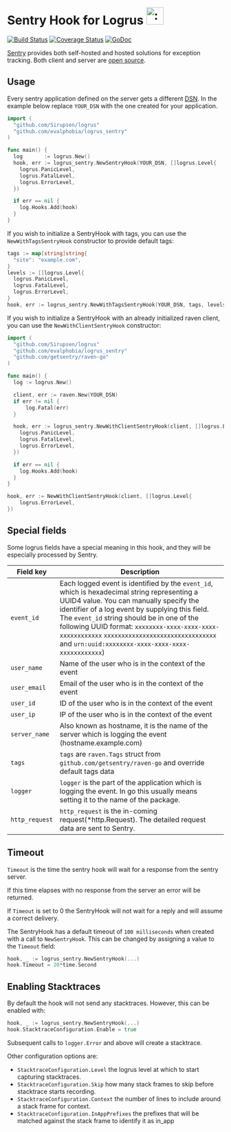 # Sentry Hook for Logrus <img src="http://i.imgur.com/hTeVwmJ.png" width="40" height="40" alt=":walrus:" class="emoji" title=":walrus:" />


[![Build Status](https://travis-ci.org/evalphobia/logrus_sentry.svg?branch=master)](https://travis-ci.org/evalphobia/logrus_sentry)  [![Coverage Status](https://coveralls.io/repos/evalphobia/logrus_sentry/badge.svg?branch=master&service=github)](https://coveralls.io/github/evalphobia/logrus_sentry?branch=master) [![GoDoc](https://godoc.org/github.com/evalphobia/logrus_sentry?status.svg)](https://godoc.org/github.com/evalphobia/logrus_sentry)

[Sentry](https://getsentry.com) provides both self-hosted and hosted
solutions for exception tracking.
Both client and server are
[open source](https://github.com/getsentry/sentry).

## Usage

Every sentry application defined on the server gets a different
[DSN](https://www.getsentry.com/docs/). In the example below replace
`YOUR_DSN` with the one created for your application.

```go
import (
  "github.com/Sirupsen/logrus"
  "github.com/evalphobia/logrus_sentry"
)

func main() {
  log       := logrus.New()
  hook, err := logrus_sentry.NewSentryHook(YOUR_DSN, []logrus.Level{
    logrus.PanicLevel,
    logrus.FatalLevel,
    logrus.ErrorLevel,
  })

  if err == nil {
    log.Hooks.Add(hook)
  }
}
```

If you wish to initialize a SentryHook with tags, you can use the `NewWithTagsSentryHook` constructor to provide default tags:

```go
tags := map[string]string{
  "site": "example.com",
}
levels := []logrus.Level{
  logrus.PanicLevel,
  logrus.FatalLevel,
  logrus.ErrorLevel,
}
hook, err := logrus_sentry.NewWithTagsSentryHook(YOUR_DSN, tags, levels)

```

If you wish to initialize a SentryHook with an already initialized raven client, you can use
the `NewWithClientSentryHook` constructor:

```go
import (
  "github.com/Sirupsen/logrus"
  "github.com/evalphobia/logrus_sentry"
  "github.com/getsentry/raven-go"
)

func main() {
  log := logrus.New()

  client, err := raven.New(YOUR_DSN)
  if err != nil {
      log.Fatal(err)
  }

  hook, err := logrus_sentry.NewWithClientSentryHook(client, []logrus.Level{
    logrus.PanicLevel,
    logrus.FatalLevel,
    logrus.ErrorLevel,
  })

  if err == nil {
    log.Hooks.Add(hook)
  }
}

hook, err := NewWithClientSentryHook(client, []logrus.Level{
	logrus.ErrorLevel,
})
```

## Special fields

Some logrus fields have a special meaning in this hook, and they will be especially processed by Sentry.


| Field key  | Description |
| ------------- | ------------- |
| `event_id`  | Each logged event is identified by the `event_id`, which is hexadecimal string representing a UUID4 value. You can manually specify the identifier of a log event by supplying this field.  The `event_id` string should be in one of the following UUID format: `xxxxxxxx-xxxx-xxxx-xxxx-xxxxxxxxxxxx` `xxxxxxxxxxxxxxxxxxxxxxxxxxxxxxxx` and `urn:uuid:xxxxxxxx-xxxx-xxxx-xxxx-xxxxxxxxxxxx`)|
| `user_name`  | Name of the user who is in the context of the event  |
| `user_email`  | Email of the user who is in the context of the event |
| `user_id`  | ID of the user who is in the context of the event |
| `user_ip`  | IP of the user who is in the context of the event |
| `server_name`  | Also known as hostname, it is the name of the server which is logging the event (hostname.example.com)  |
| `tags`  | `tags` are `raven.Tags` struct from `github.com/getsentry/raven-go` and override default tags data |
| `logger`  | `logger` is the part of the application which is logging the event. In go this usually means setting it to the name of the package. |
| `http_request`  | `http_request` is the in-coming request(*http.Request). The detailed request data are sent to Sentry. |



## Timeout

`Timeout` is the time the sentry hook will wait for a response
from the sentry server.

If this time elapses with no response from
the server an error will be returned.

If `Timeout` is set to 0 the SentryHook will not wait for a reply
and will assume a correct delivery.

The SentryHook has a default timeout of `100 milliseconds` when created
with a call to `NewSentryHook`. This can be changed by assigning a value to the `Timeout` field:

```go
hook, _ := logrus_sentry.NewSentryHook(...)
hook.Timeout = 20*time.Second
```

## Enabling Stacktraces

By default the hook will not send any stacktraces. However, this can be enabled
with:

```go
hook, _ := logrus_sentry.NewSentryHook(...)
hook.StacktraceConfiguration.Enable = true
```

Subsequent calls to `logger.Error` and above will create a stacktrace.

Other configuration options are:
- `StacktraceConfiguration.Level` the logrus level at which to start capturing stacktraces.
- `StacktraceConfiguration.Skip` how many stack frames to skip before stacktrace starts recording.
- `StacktraceConfiguration.Context` the number of lines to include around a stack frame for context.
- `StacktraceConfiguration.InAppPrefixes` the prefixes that will be matched against the stack frame to identify it as in_app
